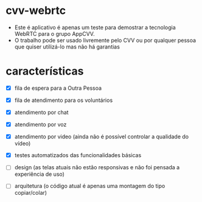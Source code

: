 # cvv-webrtc

- Este é aplicativo é apenas um teste para demostrar a tecnologia WebRTC para o grupo AppCVV.
- O trabalho pode ser usado livremente pelo CVV ou por qualquer pessoa que quiser utilizá-lo mas não há garantias

# características
- [x] fila de espera para a Outra Pessoa
- [x] fila de atendimento para os voluntários
- [x] atendimento por chat
- [x] atendimento por voz
- [x] atendimento por video (ainda não é possível controlar a qualidade do vídeo)
- [x] testes automatizados das funcionalidades básicas
- [ ] design (as telas atuais não estão responsivas e não foi pensada a experiência de uso)
- [ ] arquitetura (o código atual é apenas uma montagem do tipo copiar/colar)

